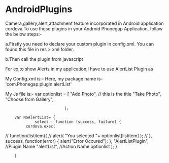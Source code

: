 # AndroidPlugins
Camera,gallery,alert,attachment  feature incorporated in Android application cordova
To use these plugins in your Android Phonegap Application, follow the below steps:-

a.Firstly you need to declare your custom plugin in config.xml. You can found this file in res > xml folder.

<feature name="YourPluginName">
      <param name="android-package" value="com.Phonegap.YourPluginName" />
</feature>
b.Then call the plugin from javascript

For ex,to show Alerts in my application,I have to use AlertList Plugin as 

My Config.xml is:-
<feature name="AlertListPlugin">
		<param name="android-package" value="com.Phonegap.plugin.alertList.AlertListPlugin" />
</feature>
Here, my package name is- 'com.Phonegap.plugin.alertList'

My Js file is:-
var optionlist = [
            			"Add Photo", // this is the title 
                      	"Take Photo", 
                      	"Choose from Gallery", 
                      	
                              ];

		var NGAlertList= {
				 select : function (success, failure) {
  			 cordova.exec(
//  					 function(listitem){
//  						alert( "You selected "+ optionlist[listitem] );
//  					 },
  					 success,
  					function(error) {
             			alert("Error Occured");
             			},
  					 "AlertListPlugin", //Plugin Name
  					 "alertList",   //Action Name
  					optionlist
  							);
  			    }
  				
		}



